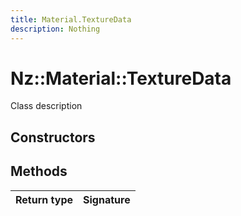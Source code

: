 ```yaml
---
title: Material.TextureData
description: Nothing
---
```


# Nz::Material::TextureData

Class description

## Constructors


## Methods

| Return type | Signature |
| ----------- | --------- |
